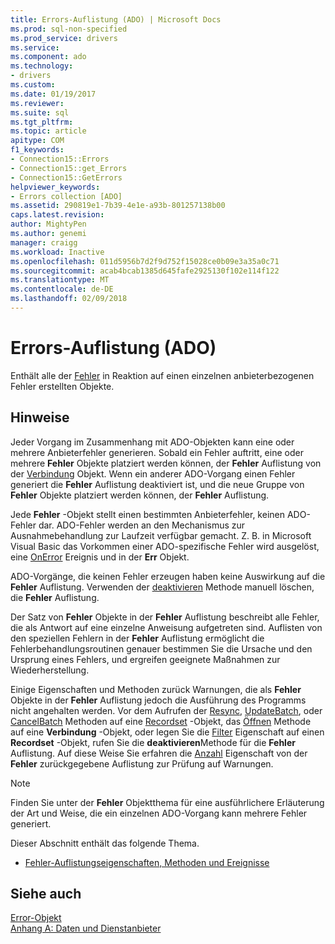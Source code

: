 ```yaml
---
title: Errors-Auflistung (ADO) | Microsoft Docs
ms.prod: sql-non-specified
ms.prod_service: drivers
ms.service: 
ms.component: ado
ms.technology:
- drivers
ms.custom: 
ms.date: 01/19/2017
ms.reviewer: 
ms.suite: sql
ms.tgt_pltfrm: 
ms.topic: article
apitype: COM
f1_keywords:
- Connection15::Errors
- Connection15::get_Errors
- Connection15::GetErrors
helpviewer_keywords:
- Errors collection [ADO]
ms.assetid: 290819e1-7b39-4e1e-a93b-801257138b00
caps.latest.revision: 
author: MightyPen
ms.author: genemi
manager: craigg
ms.workload: Inactive
ms.openlocfilehash: 011d5956b7d2f9d752f15028ce0b09e3a35a0c71
ms.sourcegitcommit: acab4bcab1385d645fafe2925130f102e114f122
ms.translationtype: MT
ms.contentlocale: de-DE
ms.lasthandoff: 02/09/2018
---
```

# <a name="errors-collection-ado"></a>Errors-Auflistung (ADO)
Enthält alle der [Fehler](../../../ado/reference/ado-api/error-object.md) in Reaktion auf einen einzelnen anbieterbezogenen Fehler erstellten Objekte.  
  
## <a name="remarks"></a>Hinweise  
 Jeder Vorgang im Zusammenhang mit ADO-Objekten kann eine oder mehrere Anbieterfehler generieren. Sobald ein Fehler auftritt, eine oder mehrere **Fehler** Objekte platziert werden können, der **Fehler** Auflistung von der [Verbindung](../../../ado/reference/ado-api/connection-object-ado.md) Objekt. Wenn ein anderer ADO-Vorgang einen Fehler generiert die **Fehler** Auflistung deaktiviert ist, und die neue Gruppe von **Fehler** Objekte platziert werden können, der **Fehler** Auflistung.  
  
 Jede **Fehler** -Objekt stellt einen bestimmten Anbieterfehler, keinen ADO-Fehler dar. ADO-Fehler werden an den Mechanismus zur Ausnahmebehandlung zur Laufzeit verfügbar gemacht. Z. B. in Microsoft Visual Basic das Vorkommen einer ADO-spezifische Fehler wird ausgelöst, eine [OnError](../../../ado/reference/rds-api/onerror-event-rds.md) Ereignis und in der **Err** Objekt.  
  
 ADO-Vorgänge, die keinen Fehler erzeugen haben keine Auswirkung auf die **Fehler** Auflistung. Verwenden der [deaktivieren](../../../ado/reference/ado-api/clear-method-ado.md) Methode manuell löschen, die **Fehler** Auflistung.  
  
 Der Satz von **Fehler** Objekte in der **Fehler** Auflistung beschreibt alle Fehler, die als Antwort auf eine einzelne Anweisung aufgetreten sind. Auflisten von den speziellen Fehlern in der **Fehler** Auflistung ermöglicht die Fehlerbehandlungsroutinen genauer bestimmen Sie die Ursache und den Ursprung eines Fehlers, und ergreifen geeignete Maßnahmen zur Wiederherstellung.  
  
 Einige Eigenschaften und Methoden zurück Warnungen, die als **Fehler** Objekte in der **Fehler** Auflistung jedoch die Ausführung des Programms nicht angehalten werden. Vor dem Aufrufen der [Resync](../../../ado/reference/ado-api/resync-method.md), [UpdateBatch](../../../ado/reference/ado-api/updatebatch-method.md), oder [CancelBatch](../../../ado/reference/ado-api/cancelbatch-method-ado.md) Methoden auf eine [Recordset](../../../ado/reference/ado-api/recordset-object-ado.md) -Objekt, das [Öffnen](../../../ado/reference/ado-api/open-method-ado-connection.md) Methode auf eine **Verbindung** -Objekt, oder legen Sie die [Filter](../../../ado/reference/ado-api/filter-property.md) Eigenschaft auf einen **Recordset** -Objekt, rufen Sie die **deaktivieren**Methode für die **Fehler** Auflistung. Auf diese Weise Sie erfahren die [Anzahl](../../../ado/reference/ado-api/count-property-ado.md) Eigenschaft von der **Fehler** zurückgegebene Auflistung zur Prüfung auf Warnungen.  
  
> [!NOTE]
>  Finden Sie unter der **Fehler** Objektthema für eine ausführlichere Erläuterung der Art und Weise, die ein einzelnen ADO-Vorgang kann mehrere Fehler generiert.  
  
 Dieser Abschnitt enthält das folgende Thema.  
  
-   [Fehler-Auflistungseigenschaften, Methoden und Ereignisse](../../../ado/reference/ado-api/errors-collection-properties-methods-and-events.md)  
  
## <a name="see-also"></a>Siehe auch  
 [Error-Objekt](../../../ado/reference/ado-api/error-object.md)   
 [Anhang A: Daten und Dienstanbieter](../../../ado/guide/appendixes/appendix-a-providers.md)
